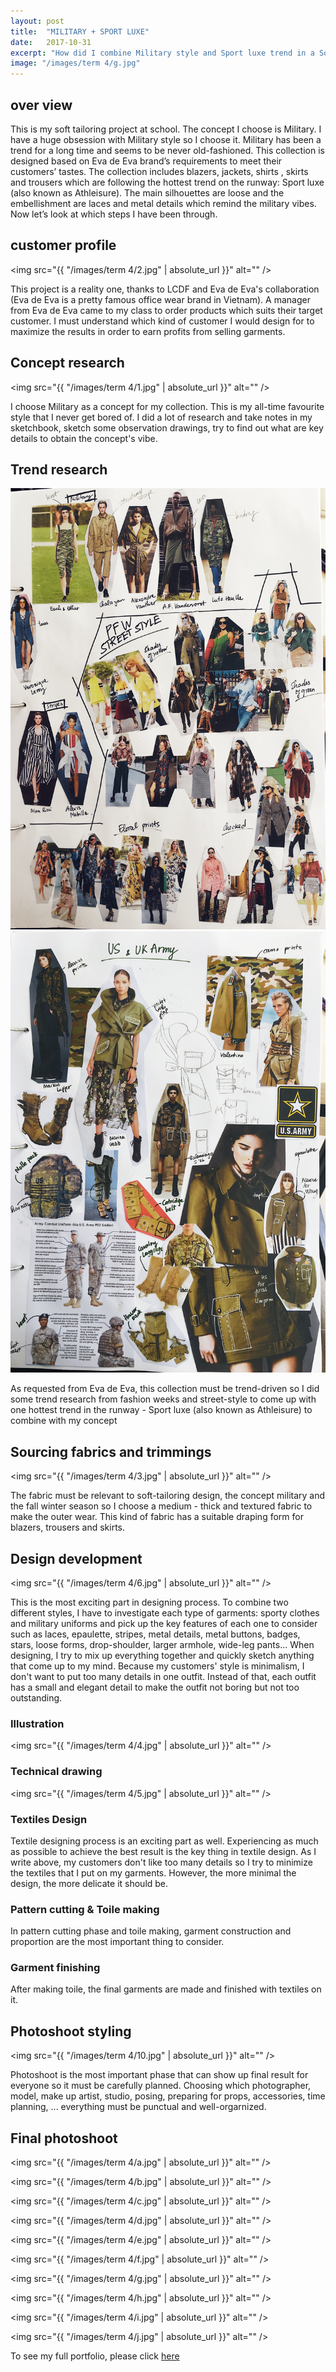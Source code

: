 ```yaml
---
layout: post
title:  "MILITARY + SPORT LUXE"
date:   2017-10-31
excerpt: "How did I combine Military style and Sport luxe trend in a Soft tailoring project?"
image: "/images/term 4/g.jpg"
---
```

<h2>over view</h2>

This is my soft tailoring project at school. The concept I choose is Military. I have a huge obsession with Military style so I choose it. Military has been a trend for a long time and seems to be never old-fashioned.
This collection is designed based on Eva de Eva brand’s requirements to meet their customers’ tastes. The collection includes blazers, jackets, shirts , skirts and trousers which are following the hottest trend on the runway: Sport luxe (also known as Athleisure). The main silhouettes are loose and the embellishment are laces and metal details which remind the military vibes.
Now let’s look at which steps I have been through.

<h2>customer profile</h2>

<span class="image fit"><img src="{{ "/images/term 4/2.jpg" | absolute_url }}" alt="" /></span>

This project is a reality one, thanks to LCDF and Eva de Eva's collaboration (Eva de Eva is a pretty famous office wear brand in Vietnam). A manager from Eva de Eva came to my class to order products which suits their target customer. I must understand which kind of customer I would design for to maximize the results in order to earn profits from selling garments. 

<h2>Concept research</h2>

<span class="image fit"><img src="{{ "/images/term 4/1.jpg" | absolute_url }}" alt="" /></span>

I choose Military as a concept for my collection. This is my all-time favourite style that I never get bored of. I did a lot of research and take notes in my sketchbook, sketch some observation drawings, try to find out what are key details to obtain the concept's vibe. 

<h2>Trend research</h2> 

 <div class="box alt">
		<div class="row 50% uniform">
			<div class="4u"><span class="image fit"><img src="/images/term 4/8.jpg" alt=""></span></div>
			<div class="4u"><span class="image fit"><img src="/images/term 4/9.jpg" alt=""></span></div>
	 </div>
 </div>

<p>As requested from Eva de Eva, this collection must be trend-driven so I did some trend research from fashion weeks and street-style to come up with one hottest trend in the runway - Sport luxe (also known as Athleisure) to combine with my concept</p>


<h2>Sourcing fabrics and trimmings</h2>

<span class="image fit"><img src="{{ "/images/term 4/3.jpg" | absolute_url }}" alt="" /></span>

The fabric must be relevant to soft-tailoring design, the concept military and the fall winter season so I choose a medium - thick and textured fabric to make the outer wear. This kind of fabric has a suitable draping form for blazers, trousers and skirts. 

<h2>Design development</h2> 

<span class="image fit"><img src="{{ "/images/term 4/6.jpg" | absolute_url }}" alt="" /></span>

This is the most exciting part in designing process. To combine two different styles, I have to investigate each type of garments: sporty clothes and military uniforms and pick up the key features of each one to consider such as laces, epaulette, stripes, metal details, metal buttons, badges, stars, loose forms, drop-shoulder, larger armhole, wide-leg pants... When designing, I try to mix up everything together and quickly sketch anything that come up to my mind. Because my customers' style is minimalism, I don't want to put too many details in one outfit. Instead of that, each outfit has a small and elegant detail to make the outfit not boring but not too outstanding. 

<h3>Illustration</h3>

<span class="image fit"><img src="{{ "/images/term 4/4.jpg" | absolute_url }}" alt="" /></span>

<h3>Technical drawing</h3> 

<span class="image fit"><img src="{{ "/images/term 4/5.jpg" | absolute_url }}" alt="" /></span>

<h3>Textiles Design</h3>

Textile designing process is an exciting part as well. Experiencing as much as possible to achieve the best result is the key thing in textile design. As I write above, my customers don't like too many details so I try to minimize the textiles that I put on my garments. However, the more minimal the design, the more delicate it should be. 

<h3>Pattern cutting & Toile making</h3>

In pattern cutting phase and toile making, garment construction and proportion are the most important thing to consider. 

<h3>Garment finishing</h3>

After making toile, the final garments are made and finished with textiles on it. 

<h2>Photoshoot styling</h2>

<span class="image fit"><img src="{{ "/images/term 4/10.jpg" | absolute_url }}" alt="" /></span>

Photoshoot is the most important phase that can show up final result for everyone so it must be carefully planned. Choosing which photographer, model, make up artist, studio, posing, preparing for props, accessories, time planning, ... everything must be punctual and well-orgarnized. 

<h2>Final photoshoot</h2>

<span class="image fit"><img src="{{ "/images/term 4/a.jpg" | absolute_url }}" alt="" /></span>

<span class="image fit"><img src="{{ "/images/term 4/b.jpg" | absolute_url }}" alt="" /></span>

<span class="image fit"><img src="{{ "/images/term 4/c.jpg" | absolute_url }}" alt="" /></span>

<span class="image fit"><img src="{{ "/images/term 4/d.jpg" | absolute_url }}" alt="" /></span>

<span class="image fit"><img src="{{ "/images/term 4/e.jpg" | absolute_url }}" alt="" /></span>

<span class="image fit"><img src="{{ "/images/term 4/f.jpg" | absolute_url }}" alt="" /></span>

<span class="image fit"><img src="{{ "/images/term 4/g.jpg" | absolute_url }}" alt="" /></span>

<span class="image fit"><img src="{{ "/images/term 4/h.jpg" | absolute_url }}" alt="" /></span>

<span class="image fit"><img src="{{ "/images/term 4/i.jpg" | absolute_url }}" alt="" /></span>

<span class="image fit"><img src="{{ "/images/term 4/j.jpg" | absolute_url }}" alt="" /></span>

To see my full portfolio, please click <a href="/projects"> here </a>


